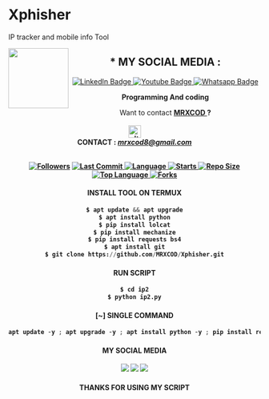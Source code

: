 # Xphisher
IP tracker and mobile info Tool

<img src="https://github.com/MRXCOD/MRXCOD/blob/main/IMAGE/MRXCOD.gif" width="120" height="120" align="left">
<center>

  
  
   ## * MY SOCIAL MEDIA : <br>
</div>
<div id="badges">
  <a href="https://www.facebook.com/allen.kurah.1">
    <img src="https://img.shields.io/badge/facebook-blue?style=for-the-badge&logo=facebook&logoColor=white" alt="LinkedIn Badge"/>
  </a>
  <a href="https://youtube.com/channel/UCltZa70P-aarP7hK6X38cmA">
    <img src="https://img.shields.io/badge/YouTube-red?style=for-the-badge&logo=youtube&logoColor=white" alt="Youtube Badge"/>
  </a>
  <a href="https://wa.me/+2348164404128">
    <img src="https://img.shields.io/badge/Whatsapp-green?style=for-the-badge&logo=whatsapp&logoColor=white" alt="Whatsapp Badge"/>
  </a>
</div>


____Programming And coding____
 
Want to contact <a href="https://github.com/MRXCOD"><b>MRXCOD </a> ?</br><br>
<img src="https://github.com/MRXCOD/MRXCOD/blob/main/IMAGE/contact.png" alt="alt text" width="25" height="25"> <br>
CONTACT : <i>mrxcod8@gmail.com</i>  <br> <br> 
 
 
<a href="https://github.com/MRXCOD/followers">
<img title="Followers" src="https://img.shields.io/github/followers/MRXCOD?label=Followers&color=blue&style=flat-square"></a>
<a href="https://github.com/MRXCOD/termux-style/stargazers/">
  <a href="https://github.com/MRXCOD/Xphisher">
    <img alt="Last Commit" src="https://img.shields.io/github/last-commit/MRXCOD/Xphisher.svg"/>
  </a>
  <a href="https://github.com/MRXCOD/Xphisher">
    <img alt="Language" src="https://img.shields.io/github/languages/count/MRXCOD/Xphisher.svg"/>
  </a>
  <a href="https://github.com/MRXCOD/Xphisher">
    <img alt="Starts" src="https://img.shields.io/github/stars/MRXCOD/Xphisher.svg"/>
  </a>
<a href="https://github.com/MRXCOD/Xphisher">
    <img alt="Repo Size" src="https://img.shields.io/github/repo-size/MRXCOD/Xphisher.svg"/>
  </a>
 
<a href="https://github.com/MRXCOD/Xphisher">
    <img alt="Top Language" src="https://img.shields.io/github/languages/top/MRXCOD/Xphisher.svg"/> <a href="https://github.com/Azim-Vau/fcpromax">
    <img alt="Forks" src="https://img.shields.io/github/forks/MRXCOD/Xphisher.svg"/>
  </a>
</div>
 
<p align="center">
 
#### INSTALL TOOL ON TERMUX
```python
$ apt update && apt upgrade
$ apt install python
$ pip install lolcat
$ pip install mechanize
$ pip install requests bs4
$ apt install git
$ git clone https://github.com/MRXCOD/Xphisher.git
```
#### RUN SCRIPT
```python
$ cd ip2
$ python ip2.py
```
 
#### [~] SINGLE COMMAND
 
```python
apt update -y ; apt upgrade -y ; apt install python -y ; pip install requests ; pip install mechanize ; pip install lolcat ; pip install bs4 ; apt install git -y ; git clone https://github.com/MRXCOD/Xphisher ; cd ip2 ; python ip2.py
```

#### MY SOCIAL MEDIA
 
[![](https://img.shields.io/badge/Github-black?logo=Github&logoColor=black&labelColor=white)](https://github.com/MRXCOD)
[![](https://img.shields.io/badge/Facebook-blue?logo=Facebook&logoColor=blue&labelColor=white)](https://www.facebook.com/allen.kurah.1)
[![](https://img.shields.io/badge/whatsapp-green?logo=whatsapp&logoColor=green&labelColor=white)](https://wa.me/+2348164404128) 
 
 
 
#### THANKS FOR USING MY SCRIPT
 
